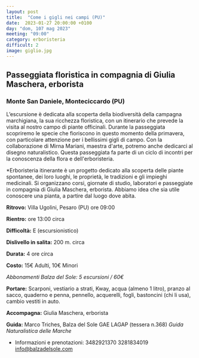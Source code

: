 ```yaml
---
layout: post
title:  "Come i gigli nei campi (PU)"
date:  2023-01-27 20:00:00 +0100
day: "dom, 107 mag 2023"
meeting: "09:00"
category: erboristeria 
difficult: 2
image: giglio.jpg
---
```


## Passeggiata floristica in compagnia di Giulia Maschera, erborista
### Monte San Daniele, Monteciccardo (PU)

L’escursione è dedicata alla scoperta della biodiversità della campagna marchigiana, la sua ricchezza floristica, con un itinerario che prevede la visita al nostro campo di piante officinali.
Durante la passeggiata scopriremo le specie che fioriscono in questo momento della primavera, con particolare attenzione per i bellissimi gigli di campo.
Con la collaborazione di Mirna Mariani, maestra d'arte, potremo anche dedicarci al disegno naturalistico.
Questa passeggiata fa parte di un ciclo di incontri per la conoscenza della flora e dell'erboristeria.

*Erboristeria itinerante è un progetto dedicato alla scoperta delle piante spontanee, dei loro luoghi, le proprietà, le tradizioni e gli impieghi medicinali. Si organizzano corsi, giornate di studio, laboratori e passeggiate in compagnia di Giulia Maschera, erborista. Abbiamo idea che sia utile conoscere una pianta, a partire dal luogo dove abita.

**Ritrovo:** Villa Ugolini, Pesaro (PU) ore 09:00

**Rientro:** ore 13:00 circa 

**Difficoltà:** E (escursionistico)

**Dislivello in salita:**  200 m. circa

**Durata:** 4 ore circa

**Costo:** 15€ Adulti, 10€ Minori

*Abbonamenti Balza del Sole: 5 escursioni / 60€*

**Portare:** Scarponi, vestiario a strati, Kway, acqua (almeno 1 litro), pranzo al sacco, quaderno e penna, pennello, acquerelli, fogli, bastoncini (chi li usa), cambio vestiti in auto.

**Accompagna:** Giulia Maschera, erborista 

**Guida:** Marco Triches, Balza del Sole GAE LAGAP (tessera n.368)
*Guida Naturalistica delle Marche*

+ Informazioni e prenotazioni:    3482921370    3281834019    info@balzadelsole.com
